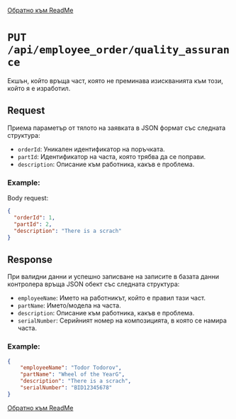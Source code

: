 
[Обратно към ReadMe](/README.md)

# `PUT /api/employee_оrder/quality_assurance`
Екшън, който връща част, която не преминава изискванията към този, който я е изработил.

## Request
 Приема параметър от тялото на заявката в JSON формат със следната структура:

- `orderId`: Уникален идентификатор на поръчката.
- `partId`: Идентификатор на часта, която трябва да се поправи.
- `description`: Описание към работника, какъв е проблема.
### Example:
 Body request:

```json
{
  "orderId": 1,
  "partId": 2,
  "description": "There is a scrach"
}
```
## Response
При валидни данни и успешно записване на записите в базата данни контролера връща JSON обект със следната структура:

- `employeeName`: Името на работникът, който е правил тази част.
- `partName`: Името/модела на часта.
- `description`: Описание към работника, какъв е проблема.
- `serialNumber`: Серийният номер на композицията, в която се намира часта.
### Example:
```json
{
    "employeeName": "Todor Todorov",
    "partName": "Wheel of the YearG",
    "description": "There is a scrach",
    "serialNumber": "BID12345678"
}
```

[Обратно към ReadMe](/README.md)